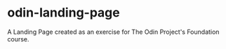 # odin-landing-page
A Landing Page created as an exercise for The Odin Project's Foundation course.
